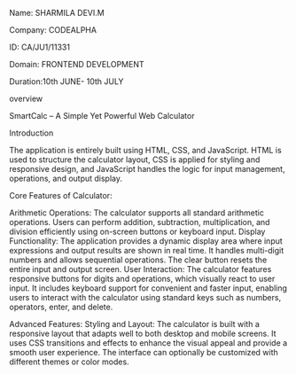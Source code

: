 Name: SHARMILA DEVI.M

Company: CODEALPHA

ID: CA/JU1/11331

Domain: FRONTEND DEVELOPMENT

Duration:10th JUNE- 10th JULY

overview

SmartCalc – A Simple Yet Powerful Web Calculator

Introduction

The application is entirely built using HTML, CSS, and JavaScript. HTML is used to structure the calculator layout, CSS is applied for styling and responsive design, and JavaScript handles the logic for input management, operations, and output display.

Core Features of Calculator:

Arithmetic Operations: The calculator supports all standard arithmetic operations. Users can perform addition, subtraction, multiplication, and division efficiently using on-screen buttons or keyboard input.
Display Functionality: The application provides a dynamic display area where input expressions and output results are shown in real time. It handles multi-digit numbers and allows sequential operations. The clear button resets the entire input and output screen.
User Interaction: The calculator features responsive buttons for digits and operations, which visually react to user input. It includes keyboard support for convenient and faster input, enabling users to interact with the calculator using standard keys such as numbers, operators, enter, and delete.

Advanced Features:
Styling and Layout: The calculator is built with a responsive layout that adapts well to both desktop and mobile screens. It uses CSS transitions and effects to enhance the visual appeal and provide a smooth user experience. The interface can optionally be customized with different themes or color modes.

